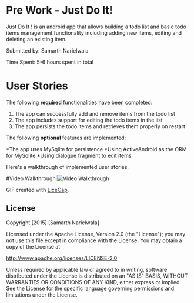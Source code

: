 

# Pre Work - Just Do It! 

Just Do It ! is an android app that allows building a todo list and basic todo items management functionality including adding new items, editing and deleting an existing item.

Submitted by: Samarth Narielwala

Time Spent: 5-6 hours spent in total

# User Stories

The following **required** functionalities have been completed:

1. The app can successfully add and remove items from the todo list
2. The app includes support for editing the todo items in the list
3. The app persists the todo items and retrieves them properly on restart

The following **optional** features are implemented:

*The app uses MySqlite for persistence
*Using ActiveAndroid as the ORM for MySqlite
*Using dialogue fragment to edit items 


Here's a walkthrough of implemented user stories:

#Video Walkthrough
<img src='https//i.imgur.com/kjl4p97.gifv' title='Video Walkthrough' width='' alt='Video Walkthrough'/>

GIF created with [LiceCap](http://www.cockos.com/licecap/).

## License

Copyright [2015] [Samarth Narielwala]

Licensed under the Apache License, Version 2.0 (the "License");
you may not use this file except in compliance with the License.
You may obtain a copy of the License at

http://www.apache.org/licenses/LICENSE-2.0

Unless required by applicable law or agreed to in writing, software
distributed under the License is distributed on an "AS IS" BASIS,
WITHOUT WARRANTIES OR CONDITIONS OF ANY KIND, either express or implied.
See the License for the specific language governing permissions and
limitations under the License.
